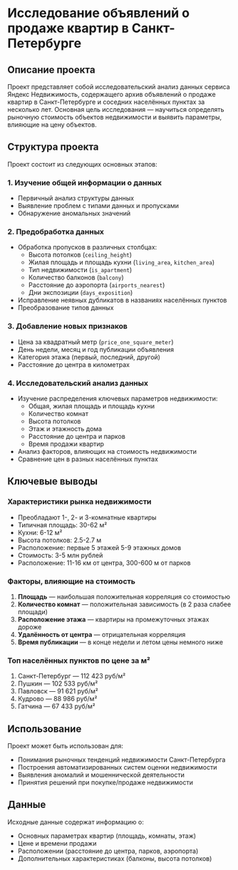 # Исследование объявлений о продаже квартир в Санкт-Петербурге

## Описание проекта

Проект представляет собой исследовательский анализ данных сервиса Яндекс Недвижимость, содержащего архив объявлений о продаже квартир в Санкт-Петербурге и соседних населённых пунктах за несколько лет. Основная цель исследования — научиться определять рыночную стоимость объектов недвижимости и выявить параметры, влияющие на цену объектов.

## Структура проекта

Проект состоит из следующих основных этапов:

### 1. Изучение общей информации о данных
- Первичный анализ структуры данных
- Выявление проблем с типами данных и пропусками
- Обнаружение аномальных значений

### 2. Предобработка данных
- Обработка пропусков в различных столбцах:
  - Высота потолков (`ceiling_height`)
  - Жилая площадь и площадь кухни (`living_area`, `kitchen_area`)
  - Тип недвижимости (`is_apartment`)
  - Количество балконов (`balcony`)
  - Расстояние до аэропорта (`airports_nearest`)
  - Дни экспозиции (`days_exposition`)
- Исправление неявных дубликатов в названиях населённых пунктов
- Преобразование типов данных

### 3. Добавление новых признаков
- Цена за квадратный метр (`price_one_square_meter`)
- День недели, месяц и год публикации объявления
- Категория этажа (первый, последний, другой)
- Расстояние до центра в километрах

### 4. Исследовательский анализ данных
- Изучение распределения ключевых параметров недвижимости:
  - Общая, жилая площадь и площадь кухни
  - Количество комнат
  - Высота потолков
  - Этаж и этажность дома
  - Расстояние до центра и парков
  - Время продажи квартир
- Анализ факторов, влияющих на стоимость недвижимости
- Сравнение цен в разных населённых пунктах

## Ключевые выводы

### Характеристики рынка недвижимости
- Преобладают 1-, 2- и 3-комнатные квартиры
- Типичная площадь: 30-62 м²
- Кухни: 6-12 м²
- Высота потолков: 2.5-2.7 м
- Расположение: первые 5 этажей 5-9 этажных домов
- Стоимость: 3-5 млн рублей
- Расположение: 11-16 км от центра, 300-600 м от парков

### Факторы, влияющие на стоимость
1. **Площадь** — наибольшая положительная корреляция со стоимостью
2. **Количество комнат** — положительная зависимость (в 2 раза слабее площади)
3. **Расположение этажа** — квартиры на промежуточных этажах дороже
4. **Удалённость от центра** — отрицательная корреляция
5. **Время публикации** — в конце недели и летом цены немного ниже

### Топ населённых пунктов по цене за м²
1. Санкт-Петербург — 112 423 руб/м²
2. Пушкин — 102 533 руб/м²
3. Павловск — 91 621 руб/м²
4. Кудрово — 88 986 руб/м²
5. Гатчина — 67 433 руб/м²

## Использование

Проект может быть использован для:
- Понимания рыночных тенденций недвижимости Санкт-Петербурга
- Построения автоматизированных систем оценки недвижимости
- Выявления аномалий и мошеннической деятельности
- Принятия решений при покупке/продаже недвижимости

## Данные

Исходные данные содержат информацию о:
- Основных параметрах квартир (площадь, комнаты, этаж)
- Цене и времени продажи
- Расположении (расстояние до центра, парков, аэропорта)
- Дополнительных характеристиках (балконы, высота потолков)
